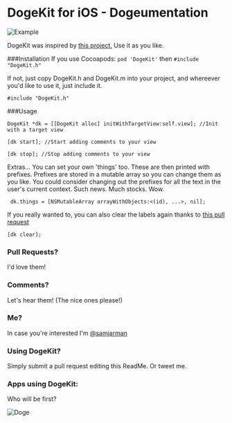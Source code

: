 DogeKit for iOS - Dogeumentation
=======

![Example](http://i.imgur.com/wHyo2gn.png)




DogeKit was inspired by [this project.](http://visualidiot.com/articles/doge) Use it as you like. 

###Installation
If you use Cocoapods:
`pod 'DogeKit'`
then `#include "DogeKit.h"`

If not, just copy DogeKit.h and DogeKit.m into your project, and whereever you'd like to use it, just include it. 

	#include "DogeKit.h"


###Usage

	DogeKit *dk = [[DogeKit alloc] initWithTargetView:self.view]; //Init with a target view

	[dk start]; //Start adding comments to your view

	[dk stop]; //Stop adding comments to your view
	
Extras...
You can set your own 'things' too. These are then printed with prefixes. Prefixes are stored in a mutable array so you can change them as you like. You could consider changing out the prefixes for all the text in the user's current context. Such news. Much stocks. Wow. 

	 dk.things = [NSMutableArray arrayWithObjects:<(id), ...>, nil];
	 
If you really wanted to, you can also clear the labels again thanks to [this pull request](https://github.com/samjarman/DogeKit/pull/1)

    [dk clear];

### Pull Requests? 
I'd love them!

### Comments?
Let's hear them! (The nice ones please!)


### Me? 
In case you're interested I'm [@samjarman](http://twitter.com/samjarman)

### Using DogeKit?
Simply submit a pull request editing this ReadMe. Or tweet me. 

### Apps using DogeKit:
Who will be first?

![Doge](http://weknowmemes.com/generator/uploads/generated/g1387468120607223108.jpg)


